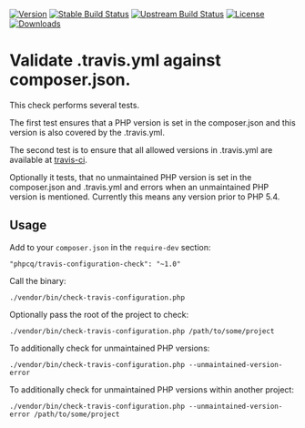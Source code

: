 [![Version](http://img.shields.io/packagist/v/phpcq/travis-configuration-check.svg?style=flat-square)](https://packagist.org/packages/phpcq/travis-configuration-check)
[![Stable Build Status](http://img.shields.io/travis/phpcq/travis-configuration-check/master.svg?style=flat-square)](https://travis-ci.org/phpcq/travis-configuration-check)
[![Upstream Build Status](http://img.shields.io/travis/phpcq/travis-configuration-check/develop.svg?style=flat-square)](https://travis-ci.org/phpcq/travis-configuration-check)
[![License](http://img.shields.io/packagist/l/phpcq/travis-configuration-check.svg?style=flat-square)](https://github.com/phpcq/travis-configuration-check/blob/master/LICENSE)
[![Downloads](http://img.shields.io/packagist/dt/phpcq/travis-configuration-check.svg?style=flat-square)](https://packagist.org/packages/phpcq/travis-configuration-check)

Validate .travis.yml against composer.json.
============================================

This check performs several tests.

The first test ensures that a PHP version is set in the composer.json and this version is also covered by the .travis.yml.

The second test is to ensure that all allowed versions in .travis.yml are available at 
[travis-ci](http://docs.travis-ci.com/user/ci-environment/#PHP-versions). 

Optionally it tests, that no unmaintained PHP version is set in the composer.json and .travis.yml and errors
when an unmaintained PHP version is mentioned. Currently this means any version prior to PHP 5.4.

Usage
-----

Add to your `composer.json` in the `require-dev` section:
```
"phpcq/travis-configuration-check": "~1.0"
```

Call the binary:
```
./vendor/bin/check-travis-configuration.php
```

Optionally pass the root of the project to check:
```
./vendor/bin/check-travis-configuration.php /path/to/some/project
```

To additionally check for unmaintained PHP versions:
```
./vendor/bin/check-travis-configuration.php --unmaintained-version-error
```

To additionally check for unmaintained PHP versions within another project:
```
./vendor/bin/check-travis-configuration.php --unmaintained-version-error /path/to/some/project
```
